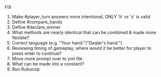 FIX
1. Make #player_turn answers more intentional, ONLY 'h' or 's' is valid
2. Define #compare_hands
3. Define #declare_winner
4. What methods are nearly identical that can be combined & made more flexible?
5. Correct language (e.g. "Your hand:"/"Dealer's hand:")
6. Reviewing timing of gameplay, where would it be better for player to press enter to continue?
7. Move more prompt over to yml file
8. What can be made into a constant?
9. Run Rubocop
